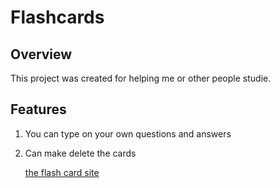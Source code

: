 # Flashcards


## **Overview**
This project was created for helping me or other people studie.

## **Features**
 1. You can type on your own questions and answers
 2. Can make delete the cards 

       <a href="https://amoorer75.github.io/Flashcards/">the flash card site</a>
